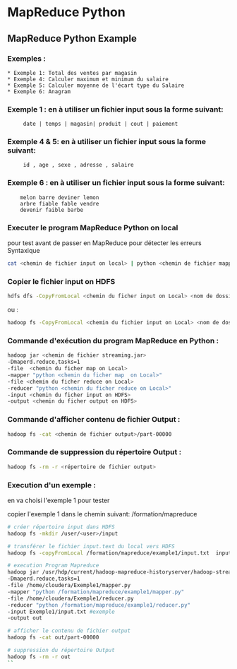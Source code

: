 # MapReduce Python
## MapReduce Python Example

### Exemples : 

	* Exemple 1: Total des ventes par magasin
	* Exemple 4: Calculer maximum et minimum du salaire
	* Exemple 5: Calculer moyenne de l'écart type du Salaire
	* Exemple 6: Anagram 

### Exemple 1 : en à utiliser un fichier input sous la forme suivant:

		 date | temps | magasin| produit | cout | paiement

### Exemple 4 & 5: en à utiliser un fichier input sous la forme suivant:   

		 id , age , sexe , adresse , salaire

### Exemple 6 : en à utiliser un fichier input sous la forme suivant:

		melon barre deviner lemon
		arbre fiable fable vendre
		devenir faible barbe

### Executer le program MapReduce Python on local
pour test avant de passer en MapReduce pour détecter les erreurs Syntaxique
```bash
cat <chemin de fichier input on local> | python <chemin de fichier mapper.py on local> | python <chemin de fichier reducer.py on local>
```
### Copier le fichier input on HDFS
```bash
hdfs dfs -CopyFromLocal <chemin du ficher input on Local> <nom de dossier de destination>
```
ou : 
```bash
hadoop fs -CopyFromLocal <chemin du fichier input on Local> <nom de dossier de destination>
```
### Commande d'exécution du program MapReduce en Python :

```bash
hadoop jar <chemin de fichier streaming.jar> 
-Dmaperd.reduce,tasks=1
-file  <chemin du ficher map on Local>
-mapper "python <chemin du ficher map  on Local>"
-file <chemin du ficher reduce on Local>
-reducer "python <chemin du ficher reduce on Local>"
-input <chemin du ficher input on HDFS>
-output <chemin du ficher output on HDFS>
```

### Commande d'afficher contenu de fichier Output :

```bash
hadoop fs -cat <chemin de fichier output>/part-00000 
```

### Commande de suppression du répertoire Output :

```bash
hadoop fs -rm -r <répertoire de fichier output>
```

### Execution d'un exemple :
en va choisi l'exemple 1 pour tester

copier l'exemple 1 dans le chemin suivant: /formation/mapreduce

```bash
# créer répertoire input dans HDFS
hadoop fs -mkdir /user/<user>/input
```

```bash
# transférer le fichier input.text du local vers HDFS
hadoop fs -copyFromLocal /formation/mapreduce/example1/input.txt  input/ 
```

```bash
# execution Program Mapreduce
hadoop jar /usr/hdp/current/hadoop-mapreduce-historyserver/hadoop-streaming.jar
-Dmaperd.reduce,tasks=1
-file /home/cloudera/Exemple1/mapper.py
-mapper "python /formation/mapreduce/example1/mapper.py"
-file /home/cloudera/Exemple1/reducer.py
-reducer "python /formation/mapreduce/example1/reducer.py"
-input Exemple1/input.txt #exemple
-output out
```

```bash
# afficher le contenu de fichier output
hadoop fs -cat out/part-00000 
```

```bash
# suppression du répertoire Output
hadoop fs -rm -r out
``
